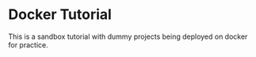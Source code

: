 # Docker Tutorial
This is a sandbox tutorial with dummy projects being deployed on docker for practice.
